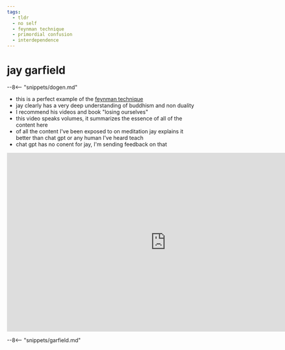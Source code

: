 ```yaml
---
tags:
  - tldr 
  - no self 
  - feynman technique
  - primordial confusion 
  - interdependence 
---
```

# jay garfield

--8<-- "snippets/dogen.md"

- this is a perfect example of the [feynman technique](feynman.md)
- jay clearly has a very deep understanding of buddhism and non duality
- I recommend his videos and book "losing ourselves"
- this video speaks volumes, it summarizes the essence of all of the content here
- of all the content I've been exposed to on meditation jay explains it better than chat gpt or any human I've heard teach
- chat gpt has no conent for jay, I'm sending feedback on that

<iframe width="835" height="470" src="https://www.youtube.com/embed/2RavAQoqxOY" title="Primordial confusion" frameborder="0" allow="accelerometer; autoplay; clipboard-write; encrypted-media; gyroscope; picture-in-picture; web-share" allowfullscreen></iframe>

--8<-- "snippets/garfield.md"
